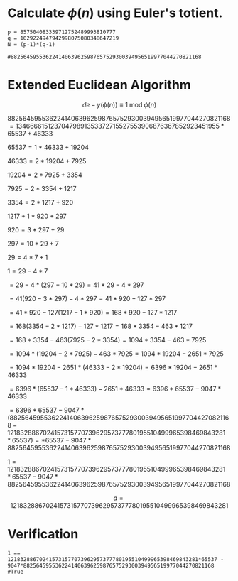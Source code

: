 # Calculate $\phi(n)$ using Euler's totient.
```
p = 857504083339712752489993810777
q = 1029224947942998075080348647219
N = (p-1)*(q-1)

#882564595536224140639625987657529300394956519977044270821168
```

# Extended Euclidean Algorithm
$$de - y(\phi(n)) \equiv 1 \;\text{mod}\; \phi(n)$$

$882564595536224140639625987657529300394956519977044270821168 = 13466661512370479891353372715527553906876367852923451955*65537 + 46333$

$65537 = 1*46333 + 19204$

$46333 = 2*19204 + 7925$

$19204 = 2*7925 + 3354$

$7925 = 2*3354 + 1217$

$3354 = 2*1217 + 920$

$1217 + 1*920 + 297$

$920 = 3*297 + 29$

$297 = 10*29 + 7$

$29 = 4*7 + 1$


$1 = 29 - 4*7$

$= 29 - 4*(297 - 10*29) = 41*29 - 4*297$

$= 41(920-3*297) - 4*297 = 41*920 - 127*297$

$= 41*920 - 127(1217 - 1*920) = 168*920 - 127*1217$

$= 168(3354 - 2*1217) - 127*1217 = 168*3354 - 463*1217$

$= 168*3354 - 463(7925 - 2*3354) = 1094*3354 - 463*7925$

$= 1094*(19204 - 2*7925) - 463*7925 = 1094*19204 - 2651*7925$

$= 1094*19204 - 2651*(46333 - 2*19204) = 6396*19204 - 2651*46333$

$= 6396*(65537 - 1*46333) - 2651*46333 = 6396*65537 - 9047*46333$

$= 6396*65537 - 9047*(882564595536224140639625987657529300394956519977044270821168 - 121832886702415731577073962957377780195510499965398469843281*65537) = *65537 - 9047*882564595536224140639625987657529300394956519977044270821168$

$1 = 121832886702415731577073962957377780195510499965398469843281*65537 - 9047*882564595536224140639625987657529300394956519977044270821168$

$$d = 121832886702415731577073962957377780195510499965398469843281$$

# Verification
```
1 == 121832886702415731577073962957377780195510499965398469843281*65537 - 9047*882564595536224140639625987657529300394956519977044270821168
#True
```
